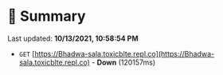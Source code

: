 # 📖 Summary
Last updated: **10/13/2021, 10:58:54 PM**

- `GET` [https://Bhadwa-sala.toxicblte.repl.co](https://Bhadwa-sala.toxicblte.repl.co) - **Down** (120157ms)
